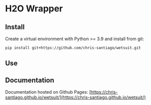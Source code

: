 # H2O Wrapper

## Install

Create a virtual environment with Python >= 3.9 and install from git:

```bash
pip install git+https://github.com/chris-santiago/wetsuit.git
```

## Use


## Documentation

Documentation hosted on Github Pages: [https://chris-santiago.github.io/wetsuit/](https://chris-santiago.github.io/wetsuit/)

